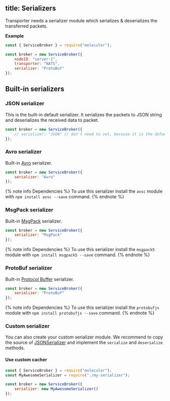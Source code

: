 title: Serializers
---
Transporter needs a serializer module which serializes & deserializes the transferred packets.

**Example**
```js
const { ServiceBroker } = require("moleculer");

const broker = new ServiceBroker({
    nodeID: "server-1",
    transporter: "NATS",
    serializer: "ProtoBuf"
});
```

## Built-in serializers

### JSON serializer
This is the built-in default serializer. It serializes the packets to JSON string and deserializes the received data to packet.

```js
const broker = new ServiceBroker({
    // serializer: "JSON" // don't need to set, because it is the default
});
```

### Avro serializer
Built-in [Avro](https://github.com/mtth/avsc) serializer.

```js
const broker = new ServiceBroker({
    serializer: "Avro"
});
```
{% note info Dependencies %}
To use this serializer install the `avsc` module with `npm install avsc --save` command.
{% endnote %}

### MsgPack serializer
Built-in [MsgPack](https://github.com/mcollina/msgpack5) serializer.

```js
const broker = new ServiceBroker({
    serializer: "MsgPack"
});
```
{% note info Dependencies %}
To use this serializer install the `msgpack5` module with `npm install msgpack5 --save` command.
{% endnote %}

### ProtoBuf serializer
Built-in [Protocol Buffer](https://developers.google.com/protocol-buffers/) serializer.

```js
const broker = new ServiceBroker({
    serializer: "ProtoBuf"
});
```
{% note info Dependencies %}
To use this serializer install the `protobufjs` module with `npm install protobufjs --save` command.
{% endnote %}

### Custom serializer
You can also create your custom serializer module. We recommend to copy the source of [JSONSerializer](https://github.com/moleculerjs/moleculer/blob/master/src/serializers/json.js) and implement the `serialize` and `deserialize` methods.

#### Use custom cacher

```js
const { ServiceBroker } = require("moleculer");
const MyAwesomeSerializer = require("./my-serializer");

const broker = new ServiceBroker({
    serializer: new MyAwesomeSerializer()
});
```